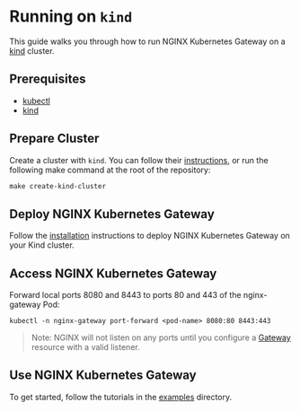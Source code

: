 # Running on `kind`

This guide walks you through how to run NGINX Kubernetes Gateway on a [kind](https://kind.sigs.k8s.io/) cluster.

## Prerequisites

- [kubectl](https://kubernetes.io/docs/tasks/tools/)
- [kind](https://kind.sigs.k8s.io/)

## Prepare Cluster

Create a cluster with `kind`. You can follow
their [instructions](https://kind.sigs.k8s.io/docs/user/quick-start/#creating-a-cluster), or run the following make
command at the root of the repository:

```makefile
make create-kind-cluster
```

## Deploy NGINX Kubernetes Gateway

Follow the [installation](./installation.md) instructions to deploy NGINX Kubernetes Gateway on your Kind cluster.

## Access NGINX Kubernetes Gateway

Forward local ports 8080 and 8443 to ports 80 and 443 of the nginx-gateway Pod:

```shell
kubectl -n nginx-gateway port-forward <pod-name> 8080:80 8443:443
```

> Note: NGINX will not listen on any ports until you configure a
> [Gateway](https://gateway-api.sigs.k8s.io/api-types/gateway/#gateway) resource with a valid listener.

## Use NGINX Kubernetes Gateway

To get started, follow the tutorials in the [examples](../examples) directory.
